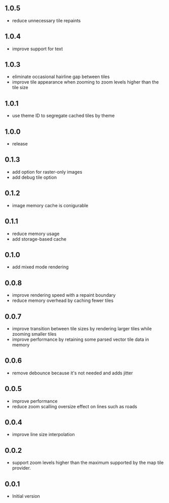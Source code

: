 ## 1.0.5

* reduce unnecessary tile repaints
## 1.0.4

* improve support for text
## 1.0.3

* eliminate occasional hairline gap between tiles
* improve tile appearance when zooming to zoom levels higher than the tile size

## 1.0.1

* use theme ID to segregate cached tiles by theme
## 1.0.0

* release
## 0.1.3

* add option for raster-only images
* add debug tile option
## 0.1.2

* image memory cache is conigurable
## 0.1.1

* reduce memory usage
* add storage-based cache
## 0.1.0

* add mixed mode rendering
## 0.0.8

* improve rendering speed with a repaint boundary
* reduce memory overhead by caching fewer tiles
## 0.0.7

* improve transition between tile sizes by rendering larger tiles while zooming smaller tiles
* improve performance by retaining some parsed vector tile data in memory
## 0.0.6

* remove debounce because it's not needed and adds jitter
## 0.0.5

* improve performance
* reduce zoom scalling oversize effect on lines such as roads
## 0.0.4

* improve line size interpolation
## 0.0.2

* support zoom levels higher than the maximum supported by
  the map tile provider.

## 0.0.1

* Initial version
